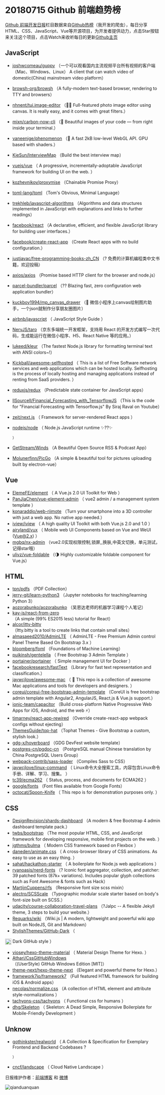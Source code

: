 # 20180715 Github 前端趋势榜

[Github 前端开发日报](https://qdkfweb.cn/c/news)栏目数据来自[Github热榜](https://github.qdkfweb.cn/)（我开发的爬虫），每日分享HTML、CSS、JavaScript、Vue等开源项目，为开发者提供动力，点击Star按钮来关注这个项目，点击Watch来收听每日的更新[Github主页](https://github.com/kujian/githubTrending)
## JavaScript

* [joshwcomeau/guppy](https://github.com/joshwcomeau/guppy) （一个可以观看国内主流视频平台所有视频的客户端（Mac、Windows、Linux） A client that can watch video of domestic(China) mainstream video platform）
* [browsh-org/browsh](https://github.com/browsh-org/browsh) （A fully-modern text-based browser, rendering to TTY and browsers）
* [nhnent/tui.image-editor](https://github.com/nhnent/tui.image-editor) （🍞🎨 Full-featured photo image editor using canvas. It is really easy, and it comes with great filters.）
* [mixn/carbon-now-cli](https://github.com/mixn/carbon-now-cli) （🎨 Beautiful images of your code — from right inside your terminal.）
* [vaneenige/phenomenon](https://github.com/vaneenige/phenomenon) （🦄 A fast 2kB low-level WebGL API. GPU based with shaders.）
* [KieSun/InterviewMap](https://github.com/KieSun/InterviewMap) （Build the best interview map）
* [vuejs/vue](https://github.com/vuejs/vue) （
        A progressive, incrementally-adoptable JavaScript framework for building UI on the web.
      ）
* [kozhevnikov/proxymise](https://github.com/kozhevnikov/proxymise) （Chainable Promise Proxy）
* [toml-lang/toml](https://github.com/toml-lang/toml) （Tom's Obvious, Minimal Language）
* [trekhleb/javascript-algorithms](https://github.com/trekhleb/javascript-algorithms) （Algorithms and data structures implemented in JavaScript with explanations and links to further readings）
* [facebook/react](https://github.com/facebook/react) （A declarative, efficient, and flexible JavaScript library for building user interfaces.）
* [facebook/create-react-app](https://github.com/facebook/create-react-app) （Create React apps with no build configuration.）
* [justjavac/free-programming-books-zh_CN](https://github.com/justjavac/free-programming-books-zh_CN) （? 免费的计算机编程类中文书籍，欢迎投稿）
* [axios/axios](https://github.com/axios/axios) （Promise based HTTP client for the browser and node.js）
* [parcel-bundler/parcel](https://github.com/parcel-bundler/parcel) （?? Blazing fast, zero configuration web application bundler）
* [kuckboy1994/mp_canvas_drawer](https://github.com/kuckboy1994/mp_canvas_drawer) （🚀 微信小程序上canvas绘制图片助手，一个json就制作分享朋友圈图片）
* [airbnb/javascript](https://github.com/airbnb/javascript) （
        JavaScript Style Guide
      ）
* [NervJS/taro](https://github.com/NervJS/taro) （京东多端统一开发框架，支持用 React 的开发方式编写一次代码，生成能运行在微信小程序、H5、React Native 等的应用。）
* [lukeed/kleur](https://github.com/lukeed/kleur) （The fastest Node.js library for formatting terminal text with ANSI colors~!）
* [Kickball/awesome-selfhosted](https://github.com/Kickball/awesome-selfhosted) （
        This is a list of Free Software network services and web applications which can be hosted locally. Selfhosting is the process of locally hosting and managing applications instead of renting from SaaS providers.
      ）
* [reduxjs/redux](https://github.com/reduxjs/redux) （Predictable state container for JavaScript apps）
* [llSourcell/Financial_Forecasting_with_TensorflowJS](https://github.com/llSourcell/Financial_Forecasting_with_TensorflowJS) （This is the code for "Financial Forecasting with Tensorflow.js" By Siraj Raval on Youtube）
* [zeit/next.js](https://github.com/zeit/next.js) （
        Framework for server-rendered React apps
      ）
* [nodejs/node](https://github.com/nodejs/node) （
        Node.js JavaScript runtime ✨??✨

      ）
* [GetStream/Winds](https://github.com/GetStream/Winds) （A Beautiful Open Source RSS &amp; Podcast App）
* [Molunerfinn/PicGo](https://github.com/Molunerfinn/PicGo) （A simple &amp; beautiful tool for pictures uploading built by electron-vue）

## Vue

* [ElemeFE/element](https://github.com/ElemeFE/element) （
        A Vue.js 2.0 UI Toolkit for Web
      ）
* [PanJiaChen/vue-element-admin](https://github.com/PanJiaChen/vue-element-admin) （
        vue2 admin / a management system template
      ）
* [konaraddio/web-riimote](https://github.com/konaraddio/web-riimote) （Turn your smartphone into a 3D controller with just a web app. No native app needed.）
* [iview/iview](https://github.com/iview/iview) （
        A high quality UI Toolkit with both Vue.js 2.0 and 1.0
      ）
* [airyland/vux](https://github.com/airyland/vux) （
        Mobile web UI Components based on Vue and WeUI (Vue@2.x)
      ）
* [mgbq/nx-admin](https://github.com/mgbq/nx-admin) （vue2.0实现权限控制,锁屏,,换肤,中英文切换，单元测试，记得star哦）
* [ulivz/vue-foldable](https://github.com/ulivz/vue-foldable) （🌗 Highly customizable foldable component for Vue.js）

## HTML

* [tpn/pdfs](https://github.com/tpn/pdfs) （PDF Collection）
* [jerry-git/learn-python3](https://github.com/jerry-git/learn-python3) （Jupyter notebooks for teaching/learning Python 3）
* [aozorabunko/aozorabunko](https://github.com/aozorabunko/aozorabunko) （吴恩达老师的机器学习课程个人笔记）
* [kay-is/react-from-zero](https://github.com/kay-is/react-from-zero) （A simple (99% ES2015 less) tutorial for React）
* [alcor/itty-bitty](https://github.com/alcor/itty-bitty) （Itty.bitty is a tool to create links that contain small sites）
* [almasaeed2010/AdminLTE](https://github.com/almasaeed2010/AdminLTE) （
        AdminLTE - Free Premium Admin control Panel Theme Based On Bootstrap 3.x
      ）
* [bloomberg/foml](https://github.com/bloomberg/foml) （Foundations of Machine Learning）
* [puikinsh/gentelella](https://github.com/puikinsh/gentelella) （
        Free Bootstrap 3 Admin Template
      ）
* [portainer/portainer](https://github.com/portainer/portainer) （
        Simple management UI for Docker
      ）
* [facebookresearch/fastText](https://github.com/facebookresearch/fastText) （Library for fast text representation and classification.）
* [jaywcjlove/awesome-mac](https://github.com/jaywcjlove/awesome-mac) （
         This repo is a collection of awesome Mac applications and tools for developers and designers.
      ）
* [coreui/coreui-free-bootstrap-admin-template](https://github.com/coreui/coreui-free-bootstrap-admin-template) （CoreUI is free bootstrap admin template with Angular2, AngularJS, React.js &amp; Vue.js support.）
* [ionic-team/capacitor](https://github.com/ionic-team/capacitor) （Build cross-platform Native Progressive Web Apps for iOS, Android, and the web ⚡️）
* [timarney/react-app-rewired](https://github.com/timarney/react-app-rewired) （Override create-react-app webpack configs without ejecting）
* [ThemesGuide/top-hat](https://github.com/ThemesGuide/top-hat) （Tophat Themes - Give Bootstrap a custom, stylish look.）
* [gdg-x/hoverboard](https://github.com/gdg-x/hoverboard) （GDG DevFest website template）
* [postgres-cn/pgdoc-cn](https://github.com/postgres-cn/pgdoc-cn) （PostgreSQL manual Chinese translation by China PostgreSQL Users Group）
* [webpack-contrib/sass-loader](https://github.com/webpack-contrib/sass-loader) （Compiles Sass to CSS）
* [jaywcjlove/linux-command](https://github.com/jaywcjlove/linux-command) （
        Linux命令大全搜索工具，内容包含Linux命令手册、详解、学习、搜集。
      ）
* [tc39/ecma262](https://github.com/tc39/ecma262) （
        Status, process, and documents for ECMA262
      ）
* [google/fonts](https://github.com/google/fonts) （Font files available from Google Fonts）
* [octocat/Spoon-Knife](https://github.com/octocat/Spoon-Knife) （
        This repo is for demonstration purposes only.
      ）

## CSS

* [DesignRevision/shards-dashboard](https://github.com/DesignRevision/shards-dashboard) （A modern &amp; free Bootstrap 4 admin dashboard template pack.）
* [twbs/bootstrap](https://github.com/twbs/bootstrap) （The most popular HTML, CSS, and JavaScript framework for developing responsive, mobile first projects on the web.
      ）
* [jgthms/bulma](https://github.com/jgthms/bulma) （
        Modern CSS framework based on Flexbox
      ）
* [daneden/animate.css](https://github.com/daneden/animate.css) （
        A cross-browser library of CSS animations. As easy to use as an easy thing.
      ）
* [sahat/hackathon-starter](https://github.com/sahat/hackathon-starter) （
        A boilerplate for Node.js web applications
      ）
* [ryanoasis/nerd-fonts](https://github.com/ryanoasis/nerd-fonts) （? Iconic font aggregator, collection, and patcher: 39 patched fonts (87k+ variations). Includes popular glyph collections such as Font Awesome &amp; fonts such as Hack）
* [MartijnCuppens/rfs](https://github.com/MartijnCuppens/rfs) （Responsive font size scss mixin）
* [alectro/SCSScale](https://github.com/alectro/SCSScale) （Typographic modular scale starter based on body's font-size built on SCSS.）
* [udacity/course-collaboration-travel-plans](https://github.com/udacity/course-collaboration-travel-plans) （?Jalpc -- A flexible Jekyll theme, 3 steps to build your website.）
* [Requarks/wiki](https://github.com/Requarks/wiki) （Wiki.js | A modern, lightweight and powerful wiki app built on NodeJS, Git and Markdown）
* [StylishThemes/GitHub-Dark](https://github.com/StylishThemes/GitHub-Dark) （
        
<img class="emoji" title=":octocat:" alt=":octocat:" src="https://assets-cdn.github.com/images/icons/emoji/octocat.png" height="20" width="20" align="absmiddle"> Dark GitHub style
      ）
* [viosey/hexo-theme-material](https://github.com/viosey/hexo-theme-material) （
        Material Design Theme for Hexo.
      ）
* [Athari/CssGitHubWindows](https://github.com/Athari/CssGitHubWindows) （(UserStyle) GitHub Windows Edition [MIT]）
* [theme-next/hexo-theme-next](https://github.com/theme-next/hexo-theme-next) （Elegant and powerful theme for Hexo.）
* [framework7io/framework7](https://github.com/framework7io/framework7) （Full featured HTML framework for building iOS &amp; Android apps）
* [necolas/normalize.css](https://github.com/necolas/normalize.css) （A collection of HTML element and attribute style-normalizations
      ）
* [tachyons-css/tachyons](https://github.com/tachyons-css/tachyons) （
        Functional css for humans
      ）
* [dhg/Skeleton](https://github.com/dhg/Skeleton) （
        Skeleton: A Dead Simple, Responsive Boilerplate for Mobile-Friendly Development
      ）

## Unknow

* [gothinkster/realworld](https://github.com/gothinkster/realworld) （
        A Collection &amp; Specification for Exemplary Frontend and Backend Codebases ?

      ）
* [cncf/landscape](https://github.com/cncf/landscape) （
        Cloud Native Landscape
      ）


日报维护作者：[前端博客](https://qdkfweb.cn/) 和 [微博](https://qdkfweb.cn/go/weibo)

![qianduanquan](https://user-images.githubusercontent.com/3055447/38468989-651132ac-3b80-11e8-8e6b-15122322a9d7.png)